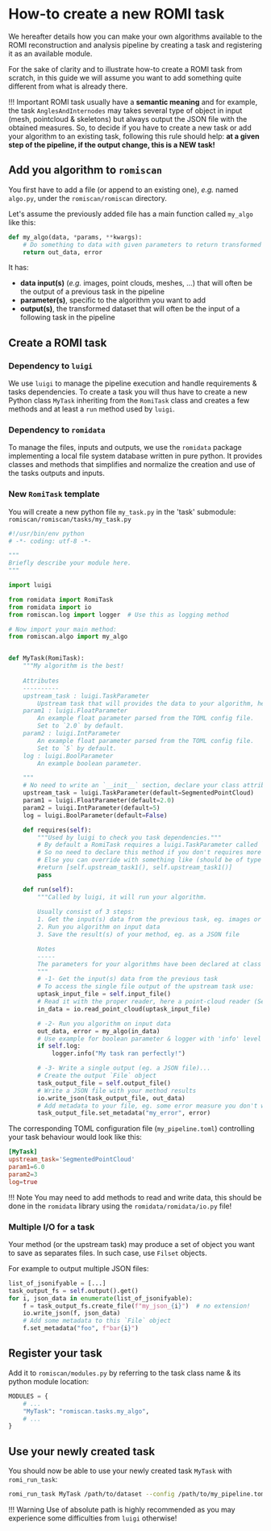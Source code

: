 How-to create a new ROMI task
=============================

We hereafter details how you can make your own algorithms available to the ROMI reconstruction and analysis pipeline by creating a task and registering it as an available module.

For the sake of clarity and to illustrate how-to create a ROMI task from scratch, in this guide we will assume you want to add something quite different from what is already there.

!!! Important
    ROMI task usually have a **semantic meaning** and for example, the task `AnglesAndInternodes` may takes several type of object in input (mesh, pointcloud & skeletons) but always output the JSON file with the obtained measures.
    So, to decide if you have to create a new task or add your algorithm to an existing task, following this rule should help: **at a given step of the pipeline, if the output change, this is a NEW task!**


## Add you algorithm to `romiscan`
You first have to add a file (or append to an existing one), *e.g.* named `algo.py`, under the `romiscan/romiscan` directory.

Let's assume the previously added file has a main function called `my_algo` like this:

```python
def my_algo(data, *params, **kwargs):
    # Do something to data with given parameters to return transformed data `out_data`
    return out_data, error
```

It has:

 - **data input(s)** (*e.g.* images, point clouds, meshes, ...) that will often be the output of a previous task in the pipeline
 - **parameter(s)**, specific to the algorithm you want to add
 - **output(s)**, the transformed dataset that will often be the input of a following task in the pipeline


## Create a ROMI task

### Dependency to `luigi`
We use `luigi` to manage the pipeline execution and handle requirements & tasks dependencies. 
To create a task you will thus have to create a new Python class `MyTask` inheriting from the `RomiTask` class and creates a few methods and at least a `run` method used by `luigi`.

### Dependency to `romidata`
To manage the files, inputs and outputs, we use the `romidata` package implementing a local file system database written in pure python.
It provides classes and methods that simplifies and normalize the creation and use of the tasks outputs and inputs.  


### New `RomiTask` template
You will create a new python file `my_task.py` in the 'task' submodule: `romiscan/romiscan/tasks/my_task.py`
```python
#!/usr/bin/env python
# -*- coding: utf-8 -*-

"""
Briefly describe your module here.
"""

import luigi

from romidata import RomiTask
from romidata import io
from romiscan.log import logger  # Use this as logging method

# Now import your main method:
from romiscan.algo import my_algo


def MyTask(RomiTask):
    """My algorithm is the best!
    
    Attributes
    ----------
    upstream_task : luigi.TaskParameter
        Upstream task that will provides the data to your algorithm, here `SegmentedPointCloud`.
    param1 : luigi.FloatParameter
        An example float parameter parsed from the TOML config file.
        Set to `2.0` by default.
    param2 : luigi.IntParameter
        An example float parameter parsed from the TOML config file.
        Set to `5` by default.
    log : luigi.BoolParameter
        An example boolean parameter.

    """
    # No need to write an `__init__` section, declare your class attributes as task parameters:
    upstream_task = luigi.TaskParameter(default=SegmentedPointCloud)
    param1 = luigi.FloatParameter(default=2.0)
    param2 = luigi.IntParameter(default=5)
    log = luigi.BoolParameter(default=False)

    def requires(self):
        """Used by luigi to check you task dependencies."""
        # By default a RomiTask requires a luigi.TaskParameter called `upstream_task`.
        # So no need to declare this method if you don't requires more than one upstream task!
        # Else you can override with something like (should be of type `luigi.TaskParameter`!):
        #return [self.upstream_task1(), self.upstream_task1()]
        pass

    def run(self):
        """Called by luigi, it will run your algorithm.
        
        Usually consist of 3 steps:
        1. Get the input(s) data from the previous task, eg. images or point clouds
        2. Run you algorithm on input data
        3. Save the result(s) of your method, eg. as a JSON file

        Notes
        -----
        The parameters for your algorithms have been declared at class instantiation!
        """
        # -1- Get the input(s) data from the previous task
        # To access the single file output of the upstream task use:
        uptask_input_file = self.input_file()
        # Read it with the proper reader, here a point-cloud reader (SegmentedPointCloud):
        in_data = io.read_point_cloud(uptask_input_file)

        # -2- Run you algorithm on input data
        out_data, error = my_algo(in_data)
        # Use example for boolean parameter & logger with 'info' level
        if self.log:
            logger.info("My task ran perfectly!")

        # -3- Write a single output (eg. a JSON file)...
        # Create the output `File` object
        task_output_file = self.output_file()
        # Write a JSON file with your method results
        io.write_json(task_output_file, out_data)
        # Add metadata to your file, eg. some error measure you don't want to include in the main output file:
        task_output_file.set_metadata("my_error", error)
```

The corresponding TOML configuration file (`my_pipeline.toml`) controlling your task behaviour would look like this:
```toml
[MyTask]
upstream_task='SegmentedPointCloud'
param1=6.0
param2=3
log=true
```

!!! Note
    You may need to add methods to read and write data, this should be done in the `romidata` library using the `romidata/romidata/io.py` file!


### Multiple I/O for a task
Your method (or the upstream task) may produce a set of object you want to save as separates files.
In such case, use `Filset` objects.

For example to output multiple JSON files:
```python
list_of_jsonifyable = [...]
task_output_fs = self.output().get()
for i, json_data in enumerate(list_of_jsonifyable):
    f = task_output_fs.create_file(f"my_json_{i}")  # no extension!
    io.write_json(f, json_data)
    # Add some metadata to this `File` object
    f.set_metadata("foo", f"bar{i}")
```


## Register your task
Add it to `romiscan/modules.py` by referring to the task class name & its python module location:
```python
MODULES = {
    # ...
    "MyTask": "romiscan.tasks.my_algo",
    # ...
}
```


## Use your newly created task
You should now be able to use your newly created task `MyTask` with `romi_run_task`:
```bash
romi_run_task MyTask /path/to/dataset --config /path/to/my_pipeline.toml
```

!!! Warning
    Use of absolute path is highly recommended as you may experience some difficulties from `luigi` otherwise!